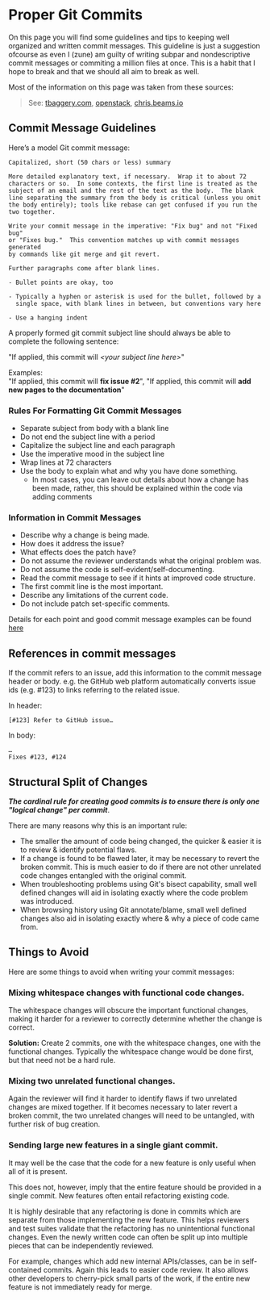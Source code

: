 # Proper Git Commits
On this page you will find some guidelines and tips to keeping well organized and written commit messages. This guideline is just a suggestion ofcourse as even I (zune) am guilty of writing subpar and nondescriptive commit messages or commiting a million files at once. This is a habit that I hope to break and that we should all aim to break as well.   

Most of the information on this page was taken from these sources:
> See: [tbaggery.com](http://tbaggery.com/2008/04/19/a-note-about-git-commit-messages.html), [openstack](https://wiki.openstack.org/wiki/GitCommitMessages), [chris.beams.io](http://chris.beams.io/posts/git-commit/)

## Commit Message Guidelines
Here’s a model Git commit message:

```
Capitalized, short (50 chars or less) summary

More detailed explanatory text, if necessary.  Wrap it to about 72
characters or so.  In some contexts, the first line is treated as the
subject of an email and the rest of the text as the body.  The blank
line separating the summary from the body is critical (unless you omit
the body entirely); tools like rebase can get confused if you run the
two together.

Write your commit message in the imperative: "Fix bug" and not "Fixed bug"
or "Fixes bug."  This convention matches up with commit messages generated
by commands like git merge and git revert.

Further paragraphs come after blank lines.

- Bullet points are okay, too

- Typically a hyphen or asterisk is used for the bullet, followed by a
  single space, with blank lines in between, but conventions vary here

- Use a hanging indent
```

A properly formed git commit subject line should always be able to complete the following sentence:
    
"If applied, this commit will *\<your subject line here\>*"
   
Examples:    
"If applied, this commit will **fix issue #2**", "If applied, this commit will **add new pages to the documentation**"

### Rules For Formatting Git Commit Messages
* Separate subject from body with a blank line
* Do not end the subject line with a period
* Capitalize the subject line and each paragraph
* Use the imperative mood in the subject line
* Wrap lines at 72 characters
* Use the body to explain what and why you have done something. 
  * In most cases, you can leave out details about how a change has been made, rather, this should be explained within the code via adding comments

### Information in Commit Messages
* Describe why a change is being made.
* How does it address the issue?
* What effects does the patch have?
* Do not assume the reviewer understands what the original problem was.
* Do not assume the code is self-evident/self-documenting.
* Read the commit message to see if it hints at improved code structure.
* The first commit line is the most important.
* Describe any limitations of the current code.
* Do not include patch set-specific comments.

Details for each point and good commit message examples can be found [here](https://wiki.openstack.org/wiki/GitCommitMessages#Information_in_commit_messages)

## References in commit messages
If the commit refers to an issue, add this information to the commit message header or body. e.g. the GitHub web platform automatically converts issue ids (e.g. #123) to links referring to the related issue. 

In header:
```
[#123] Refer to GitHub issue…
```

In body:
```
…
Fixes #123, #124
```

## Structural Split of Changes
***The cardinal rule for creating good commits is to ensure there is only one "logical change" per commit***.   

There are many reasons why this is an important rule:

- The smaller the amount of code being changed, the quicker & easier it is to review & identify potential flaws.
- If a change is found to be flawed later, it may be necessary to revert the broken commit. This is much easier to do if there are not other unrelated code changes entangled with the original commit.
- When troubleshooting problems using Git's bisect capability, small well defined changes will aid in isolating exactly where the code problem was introduced.
- When browsing history using Git annotate/blame, small well defined changes also aid in isolating exactly where & why a piece of code came from.

## Things to Avoid
Here are some things to avoid when writing your commit messages:

### **Mixing whitespace changes with functional code changes.**
The whitespace changes will obscure the important functional changes, making it harder for a reviewer to correctly determine whether the change is correct.    

**Solution:** Create 2 commits, one with the whitespace changes, one with the functional changes. Typically the whitespace change would be done first, but that need not be a hard rule.

### **Mixing two unrelated functional changes.**
Again the reviewer will find it harder to identify flaws if two unrelated changes are mixed together. If it becomes necessary to later revert a broken commit, the two unrelated changes will need to be untangled, with further risk of bug creation.

### **Sending large new features in a single giant commit.**
It may well be the case that the code for a new feature is only useful when all of it is present.   

This does not, however, imply that the entire feature should be provided in a single commit. New features often entail refactoring existing code.    

It is highly desirable that any refactoring is done in commits which are separate from those implementing the new feature. This helps reviewers and test suites validate that the refactoring has no unintentional functional changes. Even the newly written code can often be split up into multiple pieces that can be independently reviewed.    

For example, changes which add new internal APIs/classes, can be in self-contained commits. Again this leads to easier code review. It also allows other developers to cherry-pick small parts of the work, if the entire new feature is not immediately ready for merge.